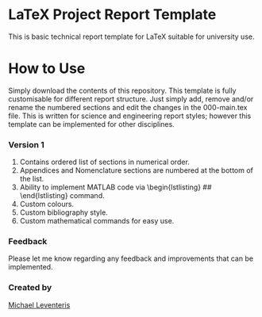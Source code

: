 # LaTeX Project Report Template
This is basic technical report template for LaTeX suitable for university use. 

How to Use
============

Simply download the contents of this repository. This template is fully customisable for different report structure. Just simply add, remove and/or rename the numbered sections and edit the changes in the 000-main.tex file. This is written for science and engineering report styles; however this template can be implemented for other disciplines.

### Version 1
1. Contains ordered list of sections in numerical order.
2. Appendices and Nomenclature sections are numbered at the bottom of the list.
3. Ability to implement MATLAB code via \begin{lstlisting} ## \end{lstlisting} command.
4. Custom colours.
5. Custom bibliography style.
6. Custom mathematical commands for easy use.


### Feedback
Please let me know regarding any feedback and improvements that can be implemented.

### Created by
[Michael Leventeris](https://www.linkedin.com/in/michael-leventeris/)  

